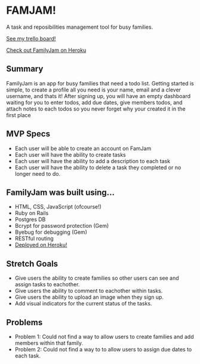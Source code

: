 # FAMJAM! 
A task and reposibilities management tool for busy families.

[See my trello board!](trello.com/b/uXURcotB)

[Check out FamilyJam on Heroku](http://familyjam.herokuapp.com/)

## Summary 
FamilyJam is an app for busy families that need a todo list. Getting started is simple, to create a profile all you need is your name, email and a clever username, and thats it! After signing up, you will have an empty dashboard waiting for you to enter todos, add due dates, give members todos, and attach notes to each todos so you never forget why your created it in the first place

## MVP Specs
- Each user will be able to create an account on FamJam
- Each user will have the ability to create tasks
- Each user will have the ability to add a description to each task 
- Each user will have the ability to delete a task they completed or no longer need to do.

## FamilyJam was built using...
- HTML, CSS, JavaScript (ofcourse!)
- Ruby on Rails
- Postgres DB
- Bcrypt for password protection (Gem)
- Byebug for debugging (Gem)
- RESTful routing
- [Deployed on Heroku!](http://familyjam.herokuapp.com/)


## Stretch Goals
- Give users the ability to create families so other users can see and assign tasks to eachother.
- Give users the ability to comment to eachother within tasks.
- Give users the ability to upload an image when they sign up.
- Add visual indicators for the current status of the tasks.

## Problems 
- Problem 1: Could not find a way to allow users to create families and add members within that family. 
- Problem 2: Could not find a way to to allow users to assign due dates to each task.







